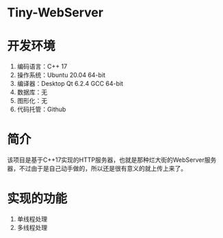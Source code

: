 # Tiny-WebServer

# 开发环境

1. 编码语言：C++ 17
2. 操作系统：Ubuntu 20.04 64-bit
3. 编译器：Desktop Qt 6.2.4 GCC 64-bit
4. 数据库：无
5. 图形化：无
6. 代码托管：Github

# 简介

该项目是基于C++17实现的HTTP服务器，也就是那种烂大街的WebServer服务器，不过由于是自己动手做的，所以还是很有意义的就上传上来了。

# 实现的功能

1. 单线程处理
2. 多线程处理



